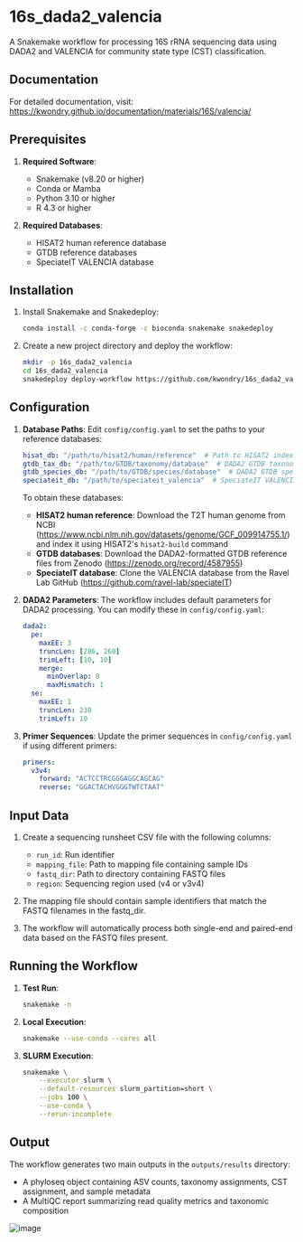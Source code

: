 # 16s_dada2_valencia

A Snakemake workflow for processing 16S rRNA sequencing data using DADA2 and VALENCIA for community state type (CST) classification.

## Documentation

For detailed documentation, visit: https://kwondry.github.io/documentation/materials/16S/valencia/

## Prerequisites

1. **Required Software**:
   - Snakemake (v8.20 or higher)
   - Conda or Mamba
   - Python 3.10 or higher
   - R 4.3 or higher

2. **Required Databases**:
   - HISAT2 human reference database
   - GTDB reference databases
   - SpeciateIT VALENCIA database

## Installation

1. Install Snakemake and Snakedeploy:
   ```bash
   conda install -c conda-forge -c bioconda snakemake snakedeploy
   ```

2. Create a new project directory and deploy the workflow:
   ```bash
   mkdir -p 16s_dada2_valencia
   cd 16s_dada2_valencia
   snakedeploy deploy-workflow https://github.com/kwondry/16s_dada2_valencia . --branch main
   ```

## Configuration

1. **Database Paths**:
   Edit `config/config.yaml` to set the paths to your reference databases:
   ```yaml
   hisat_db: "/path/to/hisat2/human/reference"  # Path to HISAT2 index of T2T human genome
   gtdb_tax_db: "/path/to/GTDB/taxonomy/database"  # DADA2 GTDB taxonomy database
   gtdb_species_db: "/path/to/GTDB/species/database"  # DADA2 GTDB species database 
   speciateit_db: "/path/to/speciateit_valencia"  # SpeciateIT VALENCIA database
   ```

   To obtain these databases:
   - **HISAT2 human reference**: Download the T2T human genome from NCBI (https://www.ncbi.nlm.nih.gov/datasets/genome/GCF_009914755.1/) and index it using HISAT2's `hisat2-build` command
   - **GTDB databases**: Download the DADA2-formatted GTDB reference files from Zenodo (https://zenodo.org/record/4587955)
   - **SpeciateIT database**: Clone the VALENCIA database from the Ravel Lab GitHub (https://github.com/ravel-lab/speciateIT)

2. **DADA2 Parameters**:
   The workflow includes default parameters for DADA2 processing. You can modify these in `config/config.yaml`:
   ```yaml
   dada2:
     pe:
       maxEE: 3
       truncLen: [286, 260]
       trimLeft: [10, 10]
       merge:
         minOverlap: 8
         maxMismatch: 1
     se:
       maxEE: 1
       truncLen: 230
       trimLeft: 10
   ```

3. **Primer Sequences**:
   Update the primer sequences in `config/config.yaml` if using different primers:
   ```yaml
   primers:
     v3v4:
       forward: "ACTCCTRCGGGAGGCAGCAG"
       reverse: "GGACTACHVGGGTWTCTAAT"
   ```

## Input Data

1. Create a sequencing runsheet CSV file with the following columns:
   - `run_id`: Run identifier
   - `mapping_file`: Path to mapping file containing sample IDs
   - `fastq_dir`: Path to directory containing FASTQ files
   - `region`: Sequencing region used (v4 or v3v4)

2. The mapping file should contain sample identifiers that match the FASTQ filenames in the fastq_dir.

3. The workflow will automatically process both single-end and paired-end data based on the FASTQ files present.

## Running the Workflow

1. **Test Run**:
   ```bash
   snakemake -n
   ```

2. **Local Execution**:
   ```bash
   snakemake --use-conda --cores all
   ```

3. **SLURM Execution**:
   ```bash
   snakemake \
       --executor slurm \
       --default-resources slurm_partition=short \
       --jobs 100 \
       --use-conda \
       --rerun-incomplete
   ```

## Output

The workflow generates two main outputs in the `outputs/results` directory:
- A phyloseq object containing ASV counts, taxonomy assignments, CST assignment, and sample metadata
- A MultiQC report summarizing read quality metrics and taxonomic composition


![image](https://github.com/user-attachments/assets/4a850cce-ee16-4d00-97e1-f1616e9bb0dd)

